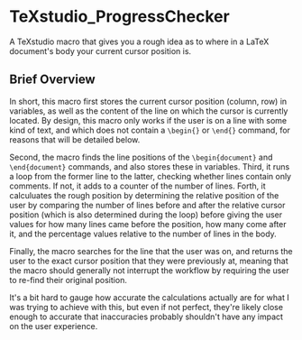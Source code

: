 # TeXstudio_ProgressChecker

A TeXstudio macro that gives you a rough idea as to where in a LaTeX document's body your current cursor position is.

## Brief Overview

In short, this macro first stores the current cursor position (column, row) in variables, as well as the content of the line on which the cursor is currently located. By design, this macro only works if the user is on a line with some kind of text, and which does not contain a `\begin{}` or `\end{}` command, for reasons that will be detailed below.

Second, the macro finds the line positions of the `\begin{document}` and `\end{document}` commands, and also stores these in variables. Third, it runs a loop from the former line to the latter, checking whether lines contain only comments. If not, it adds to a counter of the number of lines. Forth, it calculuates the rough position by determining the relative position of the user by comparing the number of lines before and after the relative cursor position (which is also determined during the loop) before giving the user values for how many lines came before the position, how many come after it, and the percentage values relative to the number of lines in the body.

Finally, the macro searches for the line that the user was on, and returns the user to the exact cursor position that they were previously at, meaning that the macro should generally not interrupt the workflow by requiring the user to re-find their original position.

It's a bit hard to gauge how accurate the calculations actually are for what I was trying to achieve with this, but even if not perfect, they're likely close enough to accurate that inaccuracies probably shouldn't have any impact on the user experience.

